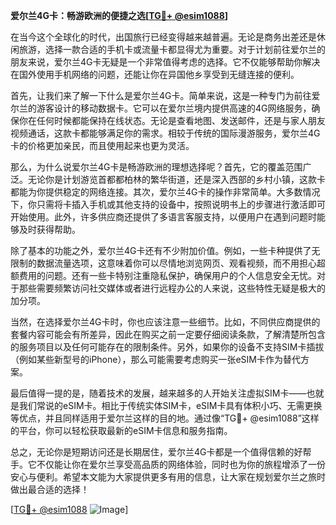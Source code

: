 **爱尔兰4G卡：畅游欧洲的便捷之选[[TG💪+ @esim1088](https://t.me/s/esim1088)]**

在当今这个全球化的时代，出国旅行已经变得越来越普遍。无论是商务出差还是休闲旅游，选择一款合适的手机卡或流量卡都显得尤为重要。对于计划前往爱尔兰的朋友来说，爱尔兰4G卡无疑是一个非常值得考虑的选择。它不仅能够帮助你解决在国外使用手机网络的问题，还能让你在异国他乡享受到无缝连接的便利。

首先，让我们来了解一下什么是爱尔兰4G卡。简单来说，这是一种专门为前往爱尔兰的游客设计的移动数据卡。它可以在爱尔兰境内提供高速的4G网络服务，确保你在任何时候都能保持在线状态。无论是查看地图、发送邮件，还是与家人朋友视频通话，这款卡都能够满足你的需求。相较于传统的国际漫游服务，爱尔兰4G卡的价格更加亲民，而且使用起来也更为灵活。

那么，为什么说爱尔兰4G卡是畅游欧洲的理想选择呢？首先，它的覆盖范围广泛。无论你是计划游览首都都柏林的繁华街道，还是深入西部的乡村小镇，这款卡都能为你提供稳定的网络连接。其次，爱尔兰4G卡的操作非常简单。大多数情况下，你只需将卡插入手机或其他支持的设备中，按照说明书上的步骤进行激活即可开始使用。此外，许多供应商还提供了多语言客服支持，以便用户在遇到问题时能够及时获得帮助。

除了基本的功能之外，爱尔兰4G卡还有不少附加价值。例如，一些卡种提供了无限制的数据流量选项，这意味着你可以尽情地浏览网页、观看视频，而不用担心超额费用的问题。还有一些卡特别注重隐私保护，确保用户的个人信息安全无忧。对于那些需要频繁访问社交媒体或者进行远程办公的人来说，这些特性无疑是极大的加分项。

当然，在选择爱尔兰4G卡时，你也应该注意一些细节。比如，不同供应商提供的套餐内容可能会有所差异，因此在购买之前一定要仔细阅读条款，了解清楚所包含的服务项目以及任何可能存在的限制条件。另外，如果你的设备不支持SIM卡插拔（例如某些新型号的iPhone），那么可能需要考虑购买一张eSIM卡作为替代方案。

最后值得一提的是，随着技术的发展，越来越多的人开始关注虚拟SIM卡——也就是我们常说的eSIM卡。相比于传统实体SIM卡，eSIM卡具有体积小巧、无需更换等优点，并且同样适用于爱尔兰这样的目的地。通过像“TG💪+ @esim1088”这样的平台，你可以轻松获取最新的eSIM卡信息和服务指南。

总之，无论你是短期访问还是长期居住，爱尔兰4G卡都是一个值得信赖的好帮手。它不仅能让你在爱尔兰享受高品质的网络体验，同时也为你的旅程增添了一份安心与便利。希望本文能为大家提供更多有用的信息，让大家在规划爱尔兰之旅时做出最合适的选择！

[[TG💪+ @esim1088](https://t.me/s/esim1088) ![Image](https://i.postimg.cc/4NQfJmqS/Snipaste-2025-05-13-00-14-12.png)]
